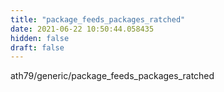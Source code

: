 ```yaml
---
title: "package_feeds_packages_ratched"
date: 2021-06-22 10:50:44.058435
hidden: false
draft: false
---
```


ath79/generic/package_feeds_packages_ratched

